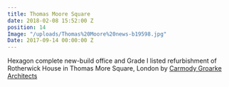 ```yaml
---
title: Thomas Moore Square
date: 2018-02-08 15:52:00 Z
position: 14
Image: "/uploads/Thomas%20Moore%20news-b19598.jpg"
Date: 2017-09-14 00:00:00 Z
---
```


Hexagon complete new-build office and Grade I listed refurbishment of Rotherwick House in Thomas More Square, London by [Carmody Groarke Architects](http://www.carmodygroarke.com/) 